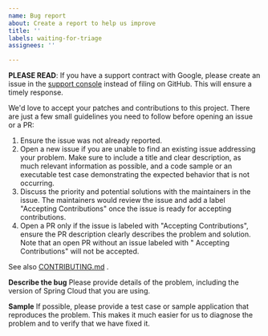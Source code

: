 ```yaml
---
name: Bug report
about: Create a report to help us improve
title: ''
labels: waiting-for-triage
assignees: ''

---
```

**PLEASE READ**: If you have a support contract with Google, please create an issue in the 
[support console](https://cloud.google.com/support/) instead of filing on GitHub. This will ensure 
a timely response.

We'd love to accept your patches and contributions to this project. There are just a few small
guidelines you need to follow before opening an issue or a PR:

1. Ensure the issue was not already reported.
2. Open a new issue if you are unable to find an existing issue addressing your problem. Make sure
   to include a title and clear description, as much relevant information as possible, and a code
   sample or an executable test case demonstrating the expected behavior that is not occurring.
3. Discuss the priority and potential solutions with the maintainers in the issue. The maintainers
   would review the issue and add a label "Accepting Contributions" once the issue is ready for
   accepting contributions.
4. Open a PR only if the issue is labeled with "Accepting Contributions", ensure the PR description
   clearly describes the problem and solution. Note that an open PR without an issue labeled with "
   Accepting Contributions" will not be accepted.

See
also [CONTRIBUTING.md](https://github.com/GoogleCloudPlatform/spring-cloud-gcp/blob/main/CONTRIBUTING.md)
.

**Describe the bug**
Please provide details of the problem, including the version of Spring Cloud that you
are using.

**Sample**
If possible, please provide a test case or sample application that reproduces
the problem. This makes it much easier for us to diagnose the problem and to verify that
we have fixed it.